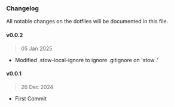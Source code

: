 ### Changelog

All notable changes on the dotfiles will be documented in this file.

#### v0.0.2
> 05 Jan 2025
- Modified .stow-local-ignore to ignore .gitignore on 'stow .'

#### v0.0.1
> 26 Dec 2024
- First Commit
